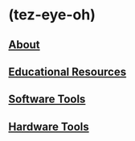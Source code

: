 # (tez-eye-oh) 

## [About](pages/about.md)

## [Educational Resources](pages/educational.md)

## [Software Tools](pages/software.md)

## [Hardware Tools](pages/hardware.md)
